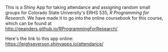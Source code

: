 
This is a Shiny App for taking attendance and assigning random small groups for Colorado State University's ERHS 535, *R Programming for Research*. We have made it to go into the online coursebook for this course, which can be found at <http://geanders.github.io/RProgrammingForResearch/>.

Here's the link to this app online: <https://leighseverson.shinyapps.io/attendance/>
